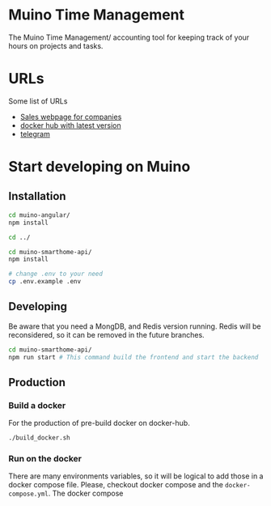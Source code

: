 
# Muino Time Management
The Muino Time Management/ accounting tool for keeping track of your hours on projects and tasks.  

# URLs 
Some list of URLs
* [Sales webpage for companies](https://sales.muino.nl)
* [docker hub with latest version](https://hub.docker.com/r/muino/time-management)
* [telegram](https://t.me/Muinonl)

# Start developing on Muino

## Installation
``` bash 
cd muino-angular/
npm install

cd ../

cd muino-smarthome-api/
npm install

# change .env to your need
cp .env.example .env

```

## Developing
Be aware that you need a MongDB, and Redis version running. Redis will be reconsidered, so it can be removed in the future branches.
``` bash 
cd muino-smarthome-api/
npm run start # This command build the frontend and start the backend

```

## Production
### Build a docker
For the production of pre-build docker on docker-hub.
``` bash 
./build_docker.sh

```

### Run on the docker
There are many environments variables, so it will be logical to add those in a docker compose file. Please, checkout docker compose and the `docker-compose.yml`. The  docker compose 

